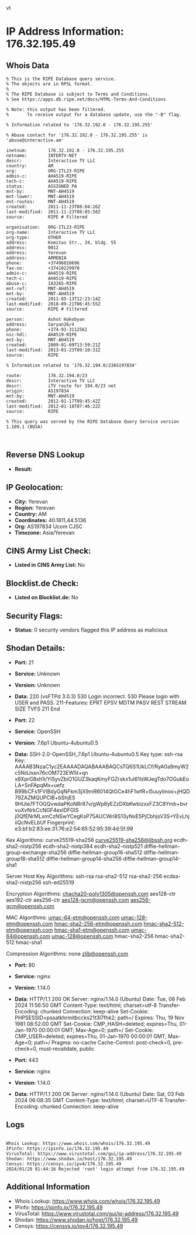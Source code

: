 vt
# IP Address Information: 176.32.195.49

## Whois Data
```
% This is the RIPE Database query service.
% The objects are in RPSL format.
%
% The RIPE Database is subject to Terms and Conditions.
% See https://apps.db.ripe.net/docs/HTML-Terms-And-Conditions

% Note: this output has been filtered.
%       To receive output for a database update, use the "-B" flag.

% Information related to '176.32.192.0 - 176.32.195.255'

% Abuse contact for '176.32.192.0 - 176.32.195.255' is 'abuse@interactive.am'

inetnum:        176.32.192.0 - 176.32.195.255
netname:        INTERTV-NET
descr:          Interactive TV LLC
country:        AM
org:            ORG-ITL23-RIPE
admin-c:        AH4519-RIPE
tech-c:         AH4519-RIPE
status:         ASSIGNED PA
mnt-by:         MNT-AH4519
mnt-lower:      MNT-AH4519
mnt-routes:     MNT-AH4519
created:        2011-11-23T08:04:26Z
last-modified:  2011-11-23T08:05:58Z
source:         RIPE # Filtered

organisation:   ORG-ITL23-RIPE
org-name:       Interactive TV LLC
org-type:       OTHER
address:        Komitas Str., 34, bldg. 55
address:        0012
address:        Yerevan
address:        ARMENIA
phone:          +37496010696
fax-no:         +37410229970
admin-c:        AH4519-RIPE
tech-c:         AH4519-RIPE
abuse-c:        IA3265-RIPE
mnt-ref:        MNT-AH4519
mnt-by:         MNT-AH4519
created:        2011-05-13T12:23:14Z
last-modified:  2018-09-21T06:45:55Z
source:         RIPE # Filtered

person:         Ashot Hakobyan
address:        Saryan26/4
phone:          +374-91-3112561
nic-hdl:        AH4519-RIPE
mnt-by:         MNT-AH4519
created:        2009-01-09T13:59:21Z
last-modified:  2013-01-23T09:10:31Z
source:         RIPE

% Information related to '176.32.194.0/23AS197834'

route:          176.32.194.0/23
descr:          Interactive TV LLC
descr:          iTV route for 194.0/23 net
origin:         AS197834
mnt-by:         MNT-AH4519
created:        2012-01-17T09:45:42Z
last-modified:  2012-01-18T07:46:22Z
source:         RIPE

% This query was served by the RIPE Database Query Service version 1.109.1 (BUSA)



```
## Reverse DNS Lookup
- **Result:** 

## IP Geolocation:
- **City:** Yerevan
- **Region:** Yerevan
- **Country:** AM
- **Coordinates:** 40.1811,44.5136
- **Org:** AS197834 Ucom CJSC
- **Timezone:** Asia/Yerevan

## CINS Army List Check:
- **Listed in CINS Army List:** 
No

## Blocklist.de Check:
- **Listed on Blocklist.de:** 
No

## Security Flags:
- **Status:** 0 security vendors flagged this IP address as malicious

## Shodan Details:
- **Port:** 21
- **Service:** Unknown
- **Version:** Unknown
- **Data:** 220 (vsFTPd 3.0.3)
530 Login incorrect.
530 Please login with USER and PASS.
211-Features:
 EPRT
 EPSV
 MDTM
 PASV
 REST STREAM
 SIZE
 TVFS
211 End


- **Port:** 22
- **Service:** OpenSSH
- **Version:** 7.6p1 Ubuntu-4ubuntu0.5
- **Data:** SSH-2.0-OpenSSH_7.6p1 Ubuntu-4ubuntu0.5
Key type: ssh-rsa
Key: AAAAB3NzaC1yc2EAAAADAQABAAABAQCsTQ6S1UkLCf/RyA0a9myW2c5NdJssn76cOM723EW5t+qn
x8XprG8xh1i/YiSyvZbiO1GUZ3kaqKmyFGZrskx1ul61lsWJegTdo7OGubEoLA+SnFApqMx+uefz
B99bCFs1FVIBdyGqNFkm3jX9mR6014QtGCe4hF1wfR+l5uuyImoo+jHQD79ZAZMQUPClB+bShjES
9HUie7FTOGQvwdaPKoNRr87v/gWp8yEZzDXbKwbizxxFZ3C8Ymb+bvrvuXvNrkCcNGF4exIDFGIS
j0QfENrMLxmCzNSwYCegKsP75AUCWri8S13yNxE5PjCbhjsV3S+YEvLhjiiQcNvELbUf
Fingerprint: e3:bf:b2:83:ee:31:76:e2:54:65:52:95:39:4d:5f:99

Kex Algorithms:
	curve25519-sha256
	curve25519-sha256@libssh.org
	ecdh-sha2-nistp256
	ecdh-sha2-nistp384
	ecdh-sha2-nistp521
	diffie-hellman-group-exchange-sha256
	diffie-hellman-group16-sha512
	diffie-hellman-group18-sha512
	diffie-hellman-group14-sha256
	diffie-hellman-group14-sha1

Server Host Key Algorithms:
	ssh-rsa
	rsa-sha2-512
	rsa-sha2-256
	ecdsa-sha2-nistp256
	ssh-ed25519

Encryption Algorithms:
	chacha20-poly1305@openssh.com
	aes128-ctr
	aes192-ctr
	aes256-ctr
	aes128-gcm@openssh.com
	aes256-gcm@openssh.com

MAC Algorithms:
	umac-64-etm@openssh.com
	umac-128-etm@openssh.com
	hmac-sha2-256-etm@openssh.com
	hmac-sha2-512-etm@openssh.com
	hmac-sha1-etm@openssh.com
	umac-64@openssh.com
	umac-128@openssh.com
	hmac-sha2-256
	hmac-sha2-512
	hmac-sha1

Compression Algorithms:
	none
	zlib@openssh.com


- **Port:** 80
- **Service:** nginx
- **Version:** 1.14.0
- **Data:** HTTP/1.1 200 OK
Server: nginx/1.14.0 (Ubuntu)
Date: Tue, 06 Feb 2024 11:56:50 GMT
Content-Type: text/html; charset=utf-8
Transfer-Encoding: chunked
Connection: keep-alive
Set-Cookie: PHPSESSID=pssatkhrmitbccks21t3l7fhk2; path=/
Expires: Thu, 19 Nov 1981 08:52:00 GMT
Set-Cookie: CMP_HASH=deleted; expires=Thu, 01-Jan-1970 00:00:01 GMT; Max-Age=0; path=/
Set-Cookie: CMP_USER=deleted; expires=Thu, 01-Jan-1970 00:00:01 GMT; Max-Age=0; path=/
Pragma: no-cache
Cache-Control: post-check=0, pre-check=0, must-revalidate, public



- **Port:** 443
- **Service:** nginx
- **Version:** 1.14.0
- **Data:** HTTP/1.1 200 OK
Server: nginx/1.14.0 (Ubuntu)
Date: Sat, 03 Feb 2024 06:08:35 GMT
Content-Type: text/html; charset=UTF-8
Transfer-Encoding: chunked
Connection: keep-alive



## Logs
```

Whois Lookup: https://www.whois.com/whois/176.32.195.49
IPinfo: https://ipinfo.io/176.32.195.49
VirusTotal: https://www.virustotal.com/gui/ip-address/176.32.195.49
Shodan: https://www.shodan.io/host/176.32.195.49
Censys: https://censys.io/ipv4/176.32.195.49
2024/01/28 01:44:16 Rejected 'root' login attempt from 176.32.195.49

```
## Additional Information
- Whois Lookup: https://www.whois.com/whois/176.32.195.49
- IPinfo: https://ipinfo.io/176.32.195.49
- VirusTotal: https://www.virustotal.com/gui/ip-address/176.32.195.49
- Shodan: https://www.shodan.io/host/176.32.195.49
- Censys: https://censys.io/ipv4/176.32.195.49

